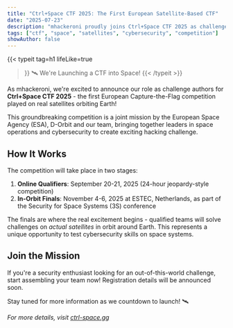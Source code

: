 ```yaml
---
title: "Ctrl+Space CTF 2025: The First European Satellite-Based CTF"
date: "2025-07-23"
description: "mhackeroni proudly joins Ctrl+Space CTF 2025 as challenge authors for the first European capture-the-flag competition where participants hack real satellites orbiting Earth."
tags: ["ctf", "space", "satellites", "cybersecurity", "competition"]
showAuthor: false
---
```


{{< typeit 
  tag=h1
  lifeLike=true
>}}
🛰 We're Launching a CTF into Space!
{{< /typeit >}}

As mhackeroni, we're excited to announce our role as challenge authors for **Ctrl+Space CTF 2025** - the first European Capture-the-Flag competition played on real satellites orbiting Earth!

This groundbreaking competition is a joint mission by the European Space Agency (ESA), D-Orbit and our team, bringing together leaders in space operations and cybersecurity to create exciting hacking challenge.

## How It Works

The competition will take place in two stages:

1. **Online Qualifiers**: September 20-21, 2025 (24-hour jeopardy-style competition)
2. **In-Orbit Finals**: November 4-6, 2025 at ESTEC, Netherlands, as part of the Security for Space Systems (3S) conference

The finals are where the real excitement begins - qualified teams will solve challenges on *actual satellites* in orbit around Earth. This represents a unique opportunity to test cybersecurity skills on space systems.

## Join the Mission

If you're a security enthusiast looking for an out-of-this-world challenge, start assembling your team now! Registration details will be announced soon.

Stay tuned for more information as we countdown to launch! 🛰️

_For more details, visit [ctrl-space.gg](https://ctrl-space.gg/)_
